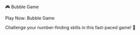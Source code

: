 🎮 Bubble Game

Play Now: Bubble Game

Challenge your number-finding skills in this fast-paced game! 🚀
